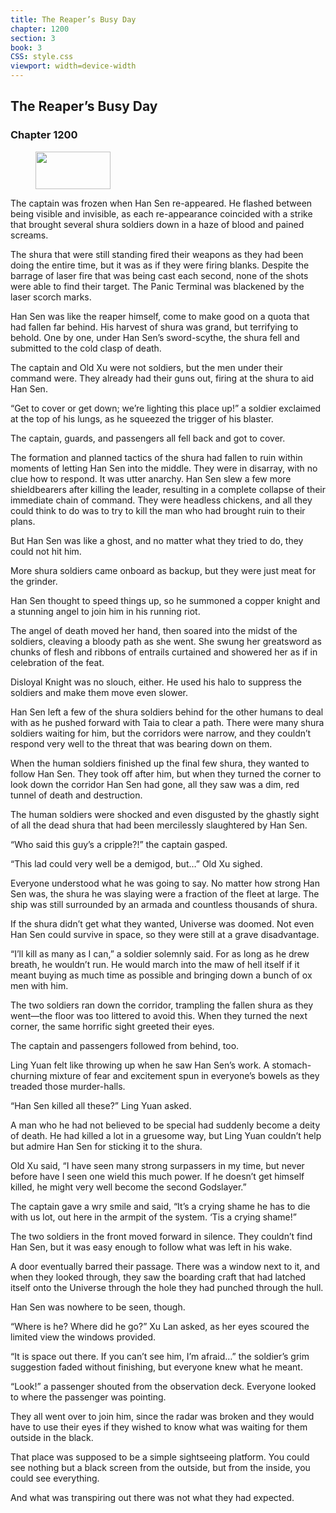 ```yaml
---
title: The Reaper’s Busy Day
chapter: 1200
section: 3
book: 3
CSS: style.css
viewport: width=device-width
---
```


## The Reaper’s Busy Day

### Chapter 1200

<figure>
	<img src="../Images/gem.gif" alt="" id="gem" width="120" height="60" />
</figure>

The captain was frozen when Han Sen re-appeared. He flashed between being visible and invisible, as each re-appearance coincided with a strike that brought several shura soldiers down in a haze of blood and pained screams.

The shura that were still standing fired their weapons as they had been doing the entire time, but it was as if they were firing blanks. Despite the barrage of laser fire that was being cast each second, none of the shots were able to find their target. The Panic Terminal was blackened by the laser scorch marks.

Han Sen was like the reaper himself, come to make good on a quota that had fallen far behind. His harvest of shura was grand, but terrifying to behold. One by one, under Han Sen’s sword-scythe, the shura fell and submitted to the cold clasp of death.

The captain and Old Xu were not soldiers, but the men under their command were. They already had their guns out, firing at the shura to aid Han Sen.

“Get to cover or get down; we’re lighting this place up!” a soldier exclaimed at the top of his lungs, as he squeezed the trigger of his blaster.

The captain, guards, and passengers all fell back and got to cover.

The formation and planned tactics of the shura had fallen to ruin within moments of letting Han Sen into the middle. They were in disarray, with no clue how to respond. It was utter anarchy. Han Sen slew a few more shieldbearers after killing the leader, resulting in a complete collapse of their immediate chain of command. They were headless chickens, and all they could think to do was to try to kill the man who had brought ruin to their plans.

But Han Sen was like a ghost, and no matter what they tried to do, they could not hit him.

More shura soldiers came onboard as backup, but they were just meat for the grinder.

Han Sen thought to speed things up, so he summoned a copper knight and a stunning angel to join him in his running riot.

The angel of death moved her hand, then soared into the midst of the soldiers, cleaving a bloody path as she went. She swung her greatsword as chunks of flesh and ribbons of entrails curtained and showered her as if in celebration of the feat.

Disloyal Knight was no slouch, either. He used his halo to suppress the soldiers and make them move even slower.

Han Sen left a few of the shura soldiers behind for the other humans to deal with as he pushed forward with Taia to clear a path. There were many shura soldiers waiting for him, but the corridors were narrow, and they couldn’t respond very well to the threat that was bearing down on them.

When the human soldiers finished up the final few shura, they wanted to follow Han Sen. They took off after him, but when they turned the corner to look down the corridor Han Sen had gone, all they saw was a dim, red tunnel of death and destruction.

The human soldiers were shocked and even disgusted by the ghastly sight of all the dead shura that had been mercilessly slaughtered by Han Sen.

“Who said this guy’s a cripple?!” the captain gasped.

“This lad could very well be a demigod, but…” Old Xu sighed.

Everyone understood what he was going to say. No matter how strong Han Sen was, the shura he was slaying were a fraction of the fleet at large. The ship was still surrounded by an armada and countless thousands of shura.

If the shura didn’t get what they wanted, Universe was doomed. Not even Han Sen could survive in space, so they were still at a grave disadvantage.

“I’ll kill as many as I can,” a soldier solemnly said. For as long as he drew breath, he wouldn’t run. He would march into the maw of hell itself if it meant buying as much time as possible and bringing down a bunch of ox men with him.

The two soldiers ran down the corridor, trampling the fallen shura as they went—the floor was too littered to avoid this. When they turned the next corner, the same horrific sight greeted their eyes.

The captain and passengers followed from behind, too.

Ling Yuan felt like throwing up when he saw Han Sen’s work. A stomach-churning mixture of fear and excitement spun in everyone’s bowels as they treaded those murder-halls.

“Han Sen killed all these?” Ling Yuan asked.

A man who he had not believed to be special had suddenly become a deity of death. He had killed a lot in a gruesome way, but Ling Yuan couldn’t help but admire Han Sen for sticking it to the shura.

Old Xu said, “I have seen many strong surpassers in my time, but never before have I seen one wield this much power. If he doesn’t get himself killed, he might very well become the second Godslayer.”

The captain gave a wry smile and said, “It’s a crying shame he has to die with us lot, out here in the armpit of the system. ‘Tis a crying shame!”

The two soldiers in the front moved forward in silence. They couldn’t find Han Sen, but it was easy enough to follow what was left in his wake.

A door eventually barred their passage. There was a window next to it, and when they looked through, they saw the boarding craft that had latched itself onto the Universe through the hole they had punched through the hull.

Han Sen was nowhere to be seen, though.

“Where is he? Where did he go?” Xu Lan asked, as her eyes scoured the limited view the windows provided.

“It is space out there. If you can’t see him, I’m afraid…” the soldier’s grim suggestion faded without finishing, but everyone knew what he meant.

“Look!” a passenger shouted from the observation deck. Everyone looked to where the passenger was pointing.

They all went over to join him, since the radar was broken and they would have to use their eyes if they wished to know what was waiting for them outside in the black.

That place was supposed to be a simple sightseeing platform. You could see nothing but a black screen from the outside, but from the inside, you could see everything.

And what was transpiring out there was not what they had expected.